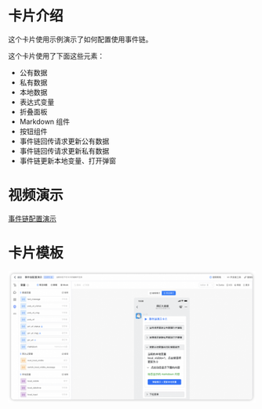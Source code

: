 # 卡片介绍

这个卡片使用示例演示了如何配置使用事件链。

这个卡片使用了下面这些元素：

- 公有数据
- 私有数据
- 本地数据
- 表达式变量
- 折叠面板
- Markdown 组件
- 按钮组件
- 事件链回传请求更新公有数据
- 事件链回传请求更新私有数据
- 事件链更新本地变量、打开弹窗

# 视频演示

[事件链配置演示](https://wolai.dingtalk.com/noXbKSN3n85YVjDUdFjiNv)

# 卡片模板

![](事件链配置演示.png)

